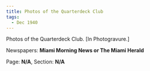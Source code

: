 ```yaml
---  
title: Photos of the Quarterdeck Club  
tags:  
  - Dec 1940  
---  
```

  
Photos of the Quarterdeck Club. [In Photogravure.]  
  
Newspapers: **Miami Morning News or The Miami Herald**  
  
Page: **N/A**, Section: **N/A** 
